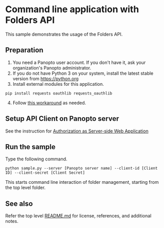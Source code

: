# Command line application with Folders API
This sample demonstrates the usage of the Folders API.

## Preparation
1. You need a Panopto user account. If you don't have it, ask your organization's Panopto administrator.
2. If you do not have Python 3 on your system, install the latest stable version from https://python.org
3. Install external modules for this application.
```
pip install requests oauthlib requests_oauthlib
```
4. Follow [this workaround](../README.md#an-issue-with-urllib3) as needed.

## Setup API Client on Panopto server
See the instruction for [Authorization as Server-side Web Application](../auth-server-side-web-app/README.md)

## Run the sample
Type the following command.
```
python sample.py --server [Panopto server name] --client-id [Client ID] --client-secret [Client Secret]
```
This starts command line interaction of folder management, starting from the top level folder.

## See also
Refer the top level [README.md](../README.md) for license, references, and additional notes.
